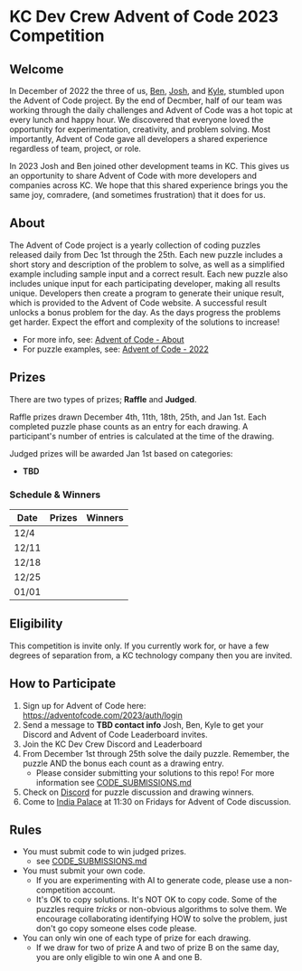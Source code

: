 # KC Dev Crew Advent of Code 2023 Competition

## Welcome
In December of 2022 the three of us, [Ben](https://github.com/dangasaur), [Josh](https://github.com/joshpaq), and [Kyle](https://github.com/kheeney), stumbled upon the Advent of Code project. By the end of Decmber, half of our team was working through the daily challenges and Advent of Code was a hot topic at every lunch and happy hour. We discovered that everyone loved the opportunity for experimentation, creativity, and problem solving. Most importantly, Advent of Code gave all developers a shared experience regardless of team, project, or role. 

In 2023 Josh and Ben joined other development teams in KC. This gives us an opportunity to share Advent of Code with more developers and companies across KC. We hope that this shared experience brings you the same joy, comradere, (and sometimes frustration) that it does for us.

## About
The Advent of Code project is a yearly collection of coding puzzles released daily from Dec 1st through the 25th. Each new puzzle includes a short story and description of the problem to solve, as well as a simplified example including sample input and a correct result. Each new puzzle also includes unique input for each participating developer, making all results unique. Developers then create a program to generate their unique result, which is provided to the Advent of Code website. A successful result unlocks a bonus problem for the day. As the days progress the problems get harder. Expect the effort and complexity of the solutions to increase! 

- For more info, see: [Advent of Code - About](https://adventofcode.com/2023/about) 
- For puzzle examples, see: [Advent of Code - 2022](https://adventofcode.com/2022)

## Prizes
There are two types of prizes; **Raffle** and **Judged**. 

Raffle prizes drawn December 4th, 11th, 18th, 25th, and Jan 1st. Each completed puzzle phase counts as an entry for each drawing. A participant's number of entries is calculated at the time of the drawing.

Judged prizes will be awarded Jan 1st based on categories:
- **TBD**

### Schedule & Winners
| Date  | Prizes                   | Winners                  | 
|-------|--------------------------|--------------------------|
| 12/4  |                          |                          |
| 12/11 |                          |                          |
| 12/18 |                          |                          |
| 12/25 |                          |                          |
| 01/01 |                          |                          |

## Eligibility
This competition is invite only. If you currently work for, or have a few degrees of separation from, a KC technology company then you are invited.

## How to Participate
1. Sign up for Advent of Code here: https://adventofcode.com/2023/auth/login
2. Send a message to **TBD contact info** Josh, Ben, Kyle to get your Discord and Advent of Code Leaderboard invites.
3. Join the KC Dev Crew Discord and Leaderboard
4. From December 1st through 25th solve the daily puzzle. Remember, the puzzle AND the bonus each count as a drawing entry.
    - Please consider submitting your solutions to this repo! For more information see [CODE_SUBMISSIONS.md](CODE_SUBMISSIONS.md)
5. Check on [Discord](https://discord.com/channels/1040344811774955590/1174726408354930789) for puzzle discussion and drawing winners.
6. Come to [India Palace](https://maps.app.goo.gl/w165JkxzckbA9Bf98) at 11:30 on Fridays for Advent of Code discussion.

## Rules
- You must submit code to win judged prizes.
  - see [CODE_SUBMISSIONS.md](CODE_SUBMISSIONS.md)
- You must submit your own code.
  - If you are experimenting with AI to generate code, please use a non-competition account.
  - It's OK to copy solutions. It's NOT OK to copy code. Some of the puzzles require *tricks* or non-obvious algorithms to solve them. We encourage collaborating identifying HOW to solve the problem, just don't go copy someone elses code please.
- You can only win one of each type of prize for each drawing.
  - If we draw for two of prize A and two of prize B on the same day, you are only eligible to win one A and one B.

